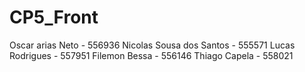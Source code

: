 # CP5_Front
Oscar arias Neto - 556936
Nicolas Sousa dos Santos - 555571
Lucas Rodrigues - 557951
Filemon Bessa - 556146
Thiago Capela - 558021
